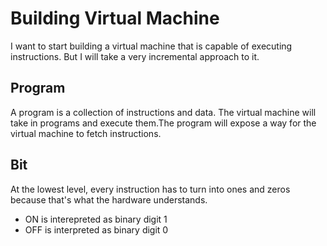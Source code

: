 # Building Virtual Machine
I want to start building a virtual machine that is capable of executing instructions. But I will take a very incremental approach to it. 

## Program
A program is a collection of instructions and data. The virtual machine will take in programs and execute them.The program will expose a way for the virtual machine to fetch instructions. 

## Bit
At the lowest level, every instruction has to turn into ones and zeros because that's what the hardware understands. 

* ON is interepreted as binary digit 1
* OFF is interpreted as binary digit 0